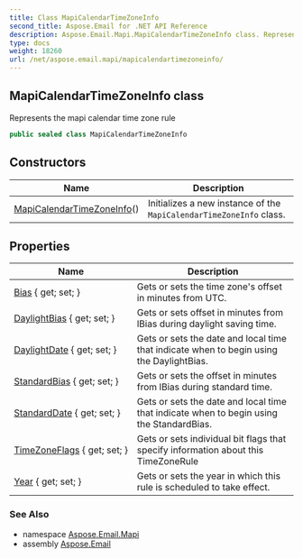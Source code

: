 ```yaml
---
title: Class MapiCalendarTimeZoneInfo
second_title: Aspose.Email for .NET API Reference
description: Aspose.Email.Mapi.MapiCalendarTimeZoneInfo class. Represents the mapi calendar time zone rule
type: docs
weight: 18260
url: /net/aspose.email.mapi/mapicalendartimezoneinfo/
---
```

## MapiCalendarTimeZoneInfo class

Represents the mapi calendar time zone rule

```csharp
public sealed class MapiCalendarTimeZoneInfo
```

## Constructors

| Name | Description |
| --- | --- |
| [MapiCalendarTimeZoneInfo](mapicalendartimezoneinfo/)() | Initializes a new instance of the `MapiCalendarTimeZoneInfo` class. |

## Properties

| Name | Description |
| --- | --- |
| [Bias](../../aspose.email.mapi/mapicalendartimezoneinfo/bias/) { get; set; } | Gets or sets the time zone's offset in minutes from UTC. |
| [DaylightBias](../../aspose.email.mapi/mapicalendartimezoneinfo/daylightbias/) { get; set; } | Gets or sets offset in minutes from lBias during daylight saving time. |
| [DaylightDate](../../aspose.email.mapi/mapicalendartimezoneinfo/daylightdate/) { get; set; } | Gets or sets the date and local time that indicate when to begin using the DaylightBias. |
| [StandardBias](../../aspose.email.mapi/mapicalendartimezoneinfo/standardbias/) { get; set; } | Gets or sets the offset in minutes from lBias during standard time. |
| [StandardDate](../../aspose.email.mapi/mapicalendartimezoneinfo/standarddate/) { get; set; } | Gets or sets the date and local time that indicate when to begin using the StandardBias. |
| [TimeZoneFlags](../../aspose.email.mapi/mapicalendartimezoneinfo/timezoneflags/) { get; set; } | Gets or sets individual bit flags that specify information about this TimeZoneRule |
| [Year](../../aspose.email.mapi/mapicalendartimezoneinfo/year/) { get; set; } | Gets or sets the year in which this rule is scheduled to take effect. |

### See Also

* namespace [Aspose.Email.Mapi](../../aspose.email.mapi/)
* assembly [Aspose.Email](../../)


